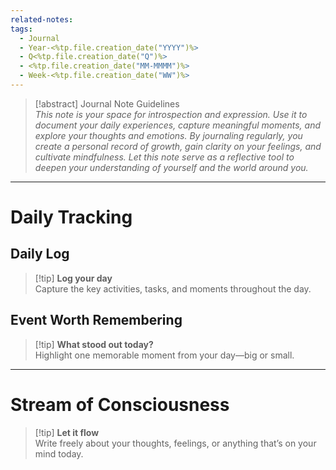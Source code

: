 ```yaml
---
related-notes: 
tags:
  - Journal
  - Year-<%tp.file.creation_date("YYYY")%>
  - Q<%tp.file.creation_date("Q")%>
  - <%tp.file.creation_date("MM-MMMM")%>
  - Week-<%tp.file.creation_date("WW")%>
---
```

>[!abstract] Journal Note Guidelines  
_This note is your space for introspection and expression. Use it to document your daily experiences, capture meaningful moments, and explore your thoughts and emotions. By journaling regularly, you create a personal record of growth, gain clarity on your feelings, and cultivate mindfulness. Let this note serve as a reflective tool to deepen your understanding of yourself and the world around you._


---
# Daily Tracking

## Daily Log

>[!tip] **Log your day**  
Capture the key activities, tasks, and moments throughout the day.


## Event Worth Remembering

>[!tip] **What stood out today?**  
Highlight one memorable moment from your day—big or small.


---
# Stream of Consciousness

>[!tip] **Let it flow**  
Write freely about your thoughts, feelings, or anything that’s on your mind today.

